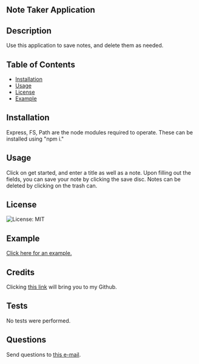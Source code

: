 ## Note Taker Application 
## Description

Use this application to save notes, and delete them as needed.

## Table of Contents
 

- [Installation](#installation)
- [Usage](#usage)
- [License](#license)
- [Example](#example)


## Installation

Express, FS, Path are the node modules required to operate. These can be installed using "npm i."

## Usage

Click on get started, and enter a title as well as a note. Upon filling out the fields, you can save your note by clicking the save disc. Notes can be deleted by clicking on the trash can.

## License

![License: MIT](https://img.shields.io/badge/License-MIT-yellow.svg)

## Example

[Click here for an example.](https://photos.app.goo.gl/HiZw1Heaijg2FzNF7)

## Credits

Clicking [this link](https://github.com/zeebigbadkitty/Note-Taker-Application) will bring you to my Github.

## Tests

No tests were performed.
 
## Questions

Send questions to [this e-mail](candice.radam@gmail.com).
